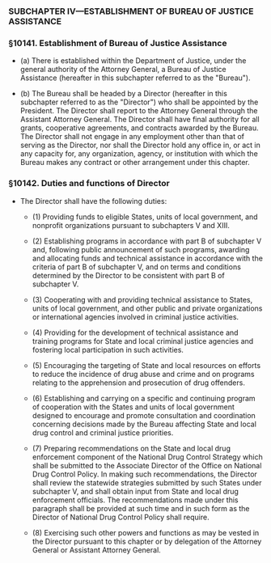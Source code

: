 ### SUBCHAPTER IV—ESTABLISHMENT OF BUREAU OF JUSTICE ASSISTANCE

### §10141. Establishment of Bureau of Justice Assistance
* (a) There is established within the Department of Justice, under the general authority of the Attorney General, a Bureau of Justice Assistance (hereafter in this subchapter referred to as the "Bureau").

* (b) The Bureau shall be headed by a Director (hereafter in this subchapter referred to as the "Director") who shall be appointed by the President. The Director shall report to the Attorney General through the Assistant Attorney General. The Director shall have final authority for all grants, cooperative agreements, and contracts awarded by the Bureau. The Director shall not engage in any employment other than that of serving as the Director, nor shall the Director hold any office in, or act in any capacity for, any organization, agency, or institution with which the Bureau makes any contract or other arrangement under this chapter.

### §10142. Duties and functions of Director
* The Director shall have the following duties:

  * (1) Providing funds to eligible States, units of local government, and nonprofit organizations pursuant to subchapters V and XIII.

  * (2) Establishing programs in accordance with part B of subchapter V and, following public announcement of such programs, awarding and allocating funds and technical assistance in accordance with the criteria of part B of subchapter V, and on terms and conditions determined by the Director to be consistent with part B of subchapter V.

  * (3) Cooperating with and providing technical assistance to States, units of local government, and other public and private organizations or international agencies involved in criminal justice activities.

  * (4) Providing for the development of technical assistance and training programs for State and local criminal justice agencies and fostering local participation in such activities.

  * (5) Encouraging the targeting of State and local resources on efforts to reduce the incidence of drug abuse and crime and on programs relating to the apprehension and prosecution of drug offenders.

  * (6) Establishing and carrying on a specific and continuing program of cooperation with the States and units of local government designed to encourage and promote consultation and coordination concerning decisions made by the Bureau affecting State and local drug control and criminal justice priorities.

  * (7) Preparing recommendations on the State and local drug enforcement component of the National Drug Control Strategy which shall be submitted to the Associate Director of the Office on National Drug Control Policy. In making such recommendations, the Director shall review the statewide strategies submitted by such States under subchapter V, and shall obtain input from State and local drug enforcement officials. The recommendations made under this paragraph shall be provided at such time and in such form as the Director of National Drug Control Policy shall require.

  * (8) Exercising such other powers and functions as may be vested in the Director pursuant to this chapter or by delegation of the Attorney General or Assistant Attorney General.